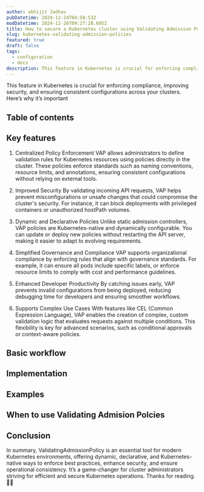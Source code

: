 ```yaml
---
author: abhijit Jadhav
pubDatetime: 2024-12-24T04:58:53Z
modDatetime: 2024-12-26T09:27:28.605Z
title: How to secure a Kubernetes cluster using Validating Admission Policy
slug: kubernetes-validating-admission-policies
featured: true
draft: false
tags:
  - configuration
  - docs
description: This feature in Kubernetes is crucial for enforcing compliance,
---
```


This feature in Kubernetes is crucial for enforcing compliance,
improving security, and ensuring consistent configurations across your clusters. Here’s why it’s important

## Table of contents

## Key features

1. Centralized Policy Enforcement
VAP allows administrators to define validation rules for Kubernetes resources using policies directly in the cluster. These policies enforce standards such as naming conventions, resource limits, and annotations, ensuring consistent configurations without relying on external tools.

2. Improved Security
By validating incoming API requests, VAP helps prevent misconfigurations or unsafe changes that could compromise the cluster's security. For instance, it can block deployments with privileged containers or unauthorized hostPath volumes.

3. Dynamic and Declarative Policies
Unlike static admission controllers, VAP policies are Kubernetes-native and dynamically configurable. You can update or deploy new policies without restarting the API server, making it easier to adapt to evolving requirements.

4. Simplified Governance and Compliance
VAP supports organizational compliance by enforcing rules that align with governance standards. For example, it can ensure all pods include specific labels, or enforce resource limits to comply with cost and performance guidelines.

5. Enhanced Developer Productivity
By catching issues early, VAP prevents invalid configurations from being deployed, reducing debugging time for developers and ensuring smoother workflows.

6. Supports Complex Use Cases
With features like CEL (Common Expression Language), VAP enables the creation of complex, custom validation logic that evaluates requests against multiple conditions. This flexibility is key for advanced scenarios, such as conditional approvals or context-aware policies.

## Basic workflow

## Implementation

## Examples

## When to use Validating Admision Polcies

## Conclusion

In summary, ValidatingAdmissionPolicy is an essential tool for modern Kubernetes environments, offering dynamic, declarative, and Kubernetes-native ways to enforce best practices, enhance security, and ensure operational consistency. It’s a game-changer for cluster administrators striving for efficient and secure Kubernetes operations.
Thanks for reading.✌🏻
